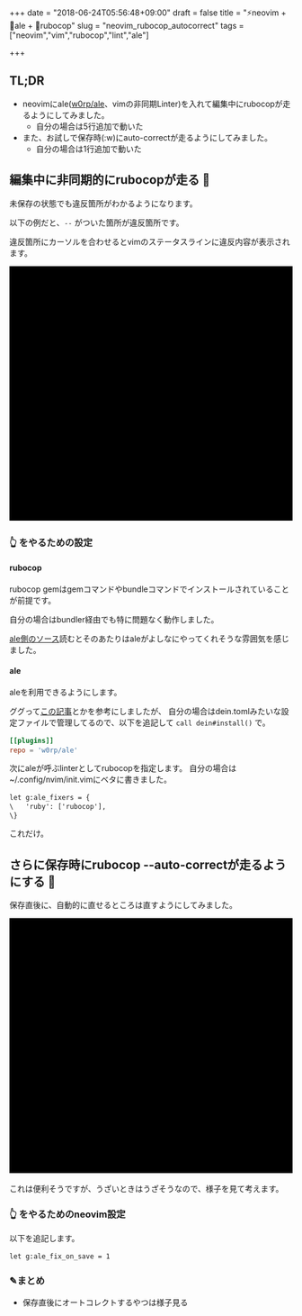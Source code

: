 +++
date = "2018-06-24T05:56:48+09:00"
draft = false
title = "⚡neovim + 🍻ale + 🚓rubocop"
slug = "neovim_rubocop_autocorrect"
tags = ["neovim","vim","rubocop","lint","ale"]

+++

## TL;DR

* neovimにale([w0rp/ale](https://github.com/w0rp/ale)、vimの非同期Linter)を入れて編集中にrubocopが走るようにしてみました。
  * 自分の場合は5行追加で動いた
* また、お試しで保存時(:w)にauto-correctが走るようにしてみました。
  * 自分の場合は1行追加で動いた

<!--more-->

## 編集中に非同期的にrubocopが走る 🚓

未保存の状態でも違反箇所がわかるようになります。

以下の例だと、`--` がついた箇所が違反箇所です。

違反箇所にカーソルを合わせるとvimのステータスラインに違反内容が表示されます。

<img alt="neovim_rubocop" src="/images/neovim_rubocop.gif" width=800>

### 👆 をやるための設定

#### rubocop

rubocop gemはgemコマンドやbundleコマンドでインストールされていることが前提です。

自分の場合はbundler経由でも特に問題なく動作しました。

[ale側のソース](https://github.com/w0rp/ale/blob/34aa3437e0fc062215020b423bdf57da449e9400/autoload/ale/fixers/rubocop.vim)読むとそのあたりはaleがよしなにやってくれそうな雰囲気を感じました。

#### ale

aleを利用できるようにします。

ググって[この記事](https://wonderwall.hatenablog.com/entry/2017/03/01/223934)とかを参考にしましたが、
自分の場合はdein.tomlみたいな設定ファイルで管理してるので、以下を追記して `call dein#install()` で。

```toml
[[plugins]]
repo = 'w0rp/ale'
```

次にaleが呼ぶlinterとしてrubocopを指定します。
自分の場合は~/.config/nvim/init.vimにベタに書きました。

```vimscript
let g:ale_fixers = {
\   'ruby': ['rubocop'],
\}
```

これだけ。

## さらに保存時にrubocop --auto-correctが走るようにする 🚓

保存直後に、自動的に直せるところは直すようにしてみました。

<img alt="neovim_rubocop_autocorrect" src="/images/neovim_rubocop_autocorrect.gif" width=800>

これは便利そうですが、うざいときはうざそうなので、様子を見て考えます。

### 👆 をやるためのneovim設定

以下を追記します。

```vimscript
let g:ale_fix_on_save = 1
```

### ✎まとめ

* 保存直後にオートコレクトするやつは様子見る
